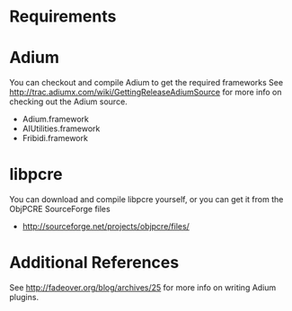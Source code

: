 # Requirements

# Adium

You can checkout and compile Adium to get the required frameworks
See http://trac.adiumx.com/wiki/GettingReleaseAdiumSource for more info on checking out the Adium source.

 * Adium.framework
 * AIUtilities.framework
 * Fribidi.framework

# libpcre

You can download and compile libpcre yourself, or you can get it from the ObjPCRE SourceForge files

 * http://sourceforge.net/projects/objpcre/files/


# Additional References

See http://fadeover.org/blog/archives/25 for more info on writing Adium plugins.
